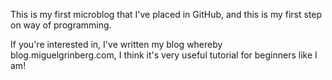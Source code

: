 This is my first microblog that I've placed in GitHub, and this is my first step on way of programming.

If you're interested in, I've written my blog whereby blog.miguelgrinberg.com, I think it's very useful tutorial for beginners like I am!
